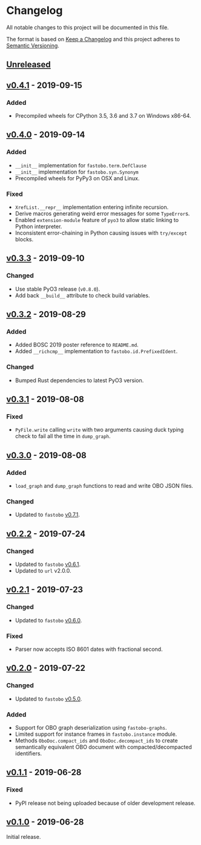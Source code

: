 # Changelog
All notable changes to this project will be documented in this file.

The format is based on [Keep a Changelog](http://keepachangelog.com/en/1.0.0/)
and this project adheres to [Semantic Versioning](http://semver.org/spec/v2.0.0.html).


## [Unreleased]

[Unreleased]: https://github.com/fastobo/fastobo-py/compare/v0.4.1...HEAD


## [v0.4.1] - 2019-09-15

[v0.4.1]: https://github.com/fastobo/fastobo/compare/v0.4.0...v0.4.1

### Added
- Precompiled wheels for CPython 3.5, 3.6 and 3.7 on Windows x86-64.


## [v0.4.0] - 2019-09-14

[v0.4.0]: https://github.com/fastobo/fastobo/compare/v0.3.3...v0.4.0

### Added 
- `__init__` implementation for `fastobo.term.DefClause`
- `__init__` implementation for `fastobo.syn.Synonym`
- Precompiled wheels for PyPy3 on OSX and Linux.

### Fixed
- `XrefList.__repr__` implementation entering infinite recursion.
- Derive macros generating weird error messages for some `TypeError`s.
- Enabled `extension-module` feature of `pyo3` to allow static linking to Python interpreter.
- Inconsistent error-chaining in Python causing issues with `try/except` blocks.


## [v0.3.3] - 2019-09-10

[v0.3.3]: https://github.com/fastobo/fastobo/compare/v0.3.2...v0.3.3

### Changed
- Use stable PyO3 release (`v0.8.0`).
- Add back `__build__` attribute to check build variables.


## [v0.3.2] - 2019-08-29

[v0.3.2]: https://github.com/fastobo/fastobo/compare/v0.3.1...v0.3.2

### Added
- Added BOSC 2019 poster reference to `README.md`.
- Added `__richcmp__` implementation to `fastobo.id.PrefixedIdent`.

### Changed
- Bumped Rust dependencies to latest PyO3 version.


## [v0.3.1] - 2019-08-08

[v0.3.1]: https://github.com/fastobo/fastobo/compare/v0.3.0...v0.3.1

### Fixed
- `PyFile.write` calling `write` with two arguments causing duck typing check
  to fail all the time in `dump_graph`.


## [v0.3.0] - 2019-08-08

[v0.3.0]: https://github.com/fastobo/fastobo/compare/v0.2.2...v0.3.0

### Added
- `load_graph` and `dump_graph` functions to read and write OBO JSON files.

### Changed
- Updated to `fastobo` [v0.7.1](https://github.com/fastobo/fastobo/blob/master/CHANGELOG.md#v071---2019-08-08).


## [v0.2.2] - 2019-07-24

[v0.2.2]: https://github.com/fastobo/fastobo/compare/v0.2.1...v0.2.2

### Changed
- Updated to `fastobo` [v0.6.1](https://github.com/fastobo/fastobo/blob/master/CHANGELOG.md#v061---2019-07-24).
- Updated to `url` v2.0.0.


## [v0.2.1] - 2019-07-23

[v0.2.1]: https://github.com/fastobo/fastobo/compare/v0.2.0...v0.2.1

### Changed
- Updated to `fastobo` [v0.6.0](https://github.com/fastobo/fastobo/blob/master/CHANGELOG.md#v060---2019-07-23).

### Fixed
- Parser now accepts ISO 8601 dates with fractional second.


## [v0.2.0] - 2019-07-22

[v0.2.0]: https://github.com/fastobo/fastobo/compare/v0.1.1...v0.2.0

### Changed
- Updated to `fastobo` [v0.5.0](https://github.com/fastobo/fastobo/blob/master/CHANGELOG.md#v050---2019-07-15).

### Added
- Support for OBO graph deserialization using `fastobo-graphs`.
- Limited support for instance frames in `fastobo.instance` module.
- Methods `OboDoc.compact_ids` and `OboDoc.decompact_ids` to create semantically
  equivalent OBO document with compacted/decompacted identifiers.


## [v0.1.1] - 2019-06-28

[v0.1.1]: https://github.com/fastobo/fastobo/compare/v0.1.0...v0.1.1

### Fixed
- PyPI release not being uploaded because of older development release.


## [v0.1.0] - 2019-06-28

[v0.1.0]: https://github.com/fastobo/fastobo/compare/77dd00c...v0.1.0

Initial release.
